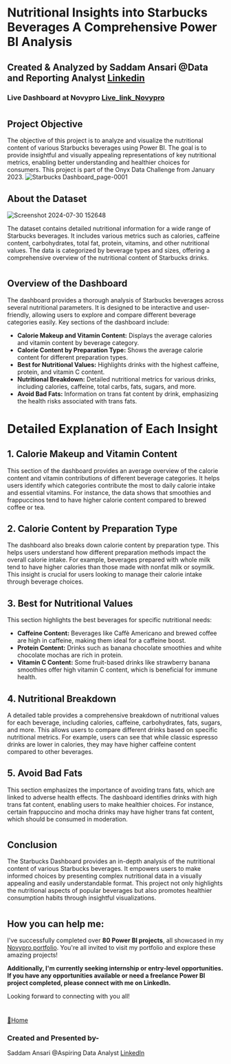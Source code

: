 # Nutritional Insights into Starbucks Beverages A Comprehensive Power BI Analysis

## Created & Analyzed by Saddam Ansari @Data and Reporting Analyst [Linkedin](https://www.linkedin.com/in/saddam-ansari-dataanalyst/)

### Live Dashboard at Novypro [Live_link_Novypro](https://project.novypro.com/XrJ9XY)

#
## Project Objective

The objective of this project is to analyze and visualize the nutritional content of various Starbucks beverages using Power BI. The goal is to provide insightful and visually appealing representations of key nutritional metrics, enabling better understanding and healthier choices for consumers. This project is part of the Onyx Data Challenge from January 2023.
![Starbucks Dashboard_page-0001](https://github.com/user-attachments/assets/339aa535-b4d5-41fa-a16c-77379ad7d2d0)


## About the Dataset
![Screenshot 2024-07-30 152648](https://github.com/user-attachments/assets/97b0318d-7bab-49bd-ba53-ca679178a611)

The dataset contains detailed nutritional information for a wide range of Starbucks beverages. It includes various metrics such as calories, caffeine content, carbohydrates, total fat, protein, vitamins, and other nutritional values. The data is categorized by beverage types and sizes, offering a comprehensive overview of the nutritional content of Starbucks drinks.

#

## Overview of the Dashboard
The dashboard provides a thorough analysis of Starbucks beverages across several nutritional parameters. It is designed to be interactive and user-friendly, allowing users to explore and compare different beverage categories easily. Key sections of the dashboard include:

 * **Calorie Makeup and Vitamin Content:** Displays the average calories and vitamin content by beverage category.
 * **Calorie Content by Preparation Type:** Shows the average calorie content for different preparation types.
 * **Best for Nutritional Values:** Highlights drinks with the highest caffeine, protein, and vitamin C content.
 * **Nutritional Breakdown:** Detailed nutritional metrics for various drinks, including calories, caffeine, total carbs, fats, sugars, and more.
 * **Avoid Bad Fats:** Information on trans fat content by drink, emphasizing the health risks associated with trans fats.

#

# Detailed Explanation of Each Insight
## 1. Calorie Makeup and Vitamin Content
This section of the dashboard provides an average overview of the calorie content and vitamin contributions of different beverage categories. It helps users identify which categories contribute the most to daily calorie intake and essential vitamins. For instance, the data shows that smoothies and frappuccinos tend to have higher calorie content compared to brewed coffee or tea.

## 2. Calorie Content by Preparation Type
The dashboard also breaks down calorie content by preparation type. This helps users understand how different preparation methods impact the overall calorie intake. For example, beverages prepared with whole milk tend to have higher calories than those made with nonfat milk or soymilk. This insight is crucial for users looking to manage their calorie intake through beverage choices.

## 3. Best for Nutritional Values
This section highlights the best beverages for specific nutritional needs:

 * **Caffeine Content:** Beverages like Caffè Americano and brewed coffee are high in caffeine, making them ideal for a caffeine boost.
 * **Protein Content:** Drinks such as banana chocolate smoothies and white chocolate mochas are rich in protein.
 * **Vitamin C Content:** Some fruit-based drinks like strawberry banana smoothies offer high vitamin C content, which is beneficial for immune health.

## 4. Nutritional Breakdown

A detailed table provides a comprehensive breakdown of nutritional values for each beverage, including calories, caffeine, carbohydrates, fats, sugars, and more. This allows users to compare different drinks based on specific nutritional metrics. For example, users can see that while classic espresso drinks are lower in calories, they may have higher caffeine content compared to other beverages.

## 5. Avoid Bad Fats
This section emphasizes the importance of avoiding trans fats, which are linked to adverse health effects. The dashboard identifies drinks with high trans fat content, enabling users to make healthier choices. For instance, certain frappuccino and mocha drinks may have higher trans fat content, which should be consumed in moderation.

#

## Conclusion

The Starbucks Dashboard provides an in-depth analysis of the nutritional content of various Starbucks beverages. It empowers users to make informed choices by presenting complex nutritional data in a visually appealing and easily understandable format. This project not only highlights the nutritional aspects of popular beverages but also promotes healthier consumption habits through insightful visualizations.

#

## How you can help me:

I've successfully completed over **80 Power BI projects**, all showcased in my [Novypro portfolio](https://www.novypro.com/profile_projects/saddamansari). You're all invited to visit my portfolio and explore these amazing projects!

**Additionally, I'm currently seeking internship or entry-level opportunities. If you have any opportunities available or need a freelance Power BI project completed, please connect with me on LinkedIn.**

Looking forward to connecting with you all!

#

[🔁Home](#table-of-contents)

### Created and Presented by-

Saddam Ansari @Aspiring Data Analyst [LinkedIn](https://www.linkedin.com/in/saddam-ansari-dataanalyst/)
